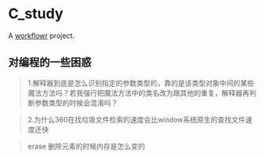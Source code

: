 # C_study

A [workflowr][] project.

[workflowr]: https://github.com/workflowr/workflowr


## 对编程的一些困惑
> 1.解释器到底是怎么识别指定的参数类型的，靠的是该类型对象中间的某些魔法方法吗？若我强行把魔法方法中的类名改为跟其他的重复，解释器再判断参数类型的时候会混淆吗？

> 2.为什么360在找垃圾文件检索的速度会比window系统原生的查找文件速度还快

> erase 删除元素的时候内存是怎么变的